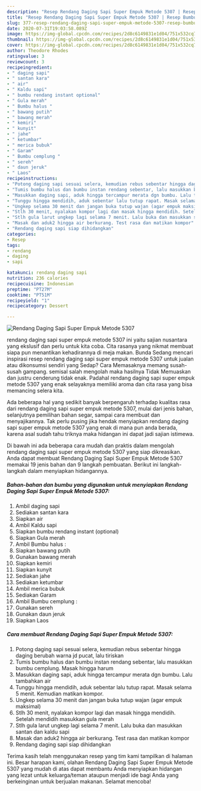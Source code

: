 ```yaml
---
description: "Resep Rendang Daging Sapi Super Empuk Metode 5307 | Resep Bumbu Rendang Daging Sapi Super Empuk Metode 5307 Yang Lezat Sekali"
title: "Resep Rendang Daging Sapi Super Empuk Metode 5307 | Resep Bumbu Rendang Daging Sapi Super Empuk Metode 5307 Yang Lezat Sekali"
slug: 377-resep-rendang-daging-sapi-super-empuk-metode-5307-resep-bumbu-rendang-daging-sapi-super-empuk-metode-5307-yang-lezat-sekali
date: 2020-07-31T19:03:58.089Z
image: https://img-global.cpcdn.com/recipes/2d8c6149831e1d04/751x532cq70/rendang-daging-sapi-super-empuk-metode-5307-foto-resep-utama.jpg
thumbnail: https://img-global.cpcdn.com/recipes/2d8c6149831e1d04/751x532cq70/rendang-daging-sapi-super-empuk-metode-5307-foto-resep-utama.jpg
cover: https://img-global.cpcdn.com/recipes/2d8c6149831e1d04/751x532cq70/rendang-daging-sapi-super-empuk-metode-5307-foto-resep-utama.jpg
author: Theodore Rhodes
ratingvalue: 3
reviewcount: 3
recipeingredient:
- " daging sapi"
- " santan kara"
- " air"
- " Kaldu sapi"
- " bumbu rendang instant optional"
- " Gula merah"
- " Bumbu halus "
- " bawang putih"
- " bawang merah"
- " kemiri"
- " kunyit"
- " jahe"
- " ketumbar"
- " merica bubuk"
- " Garam"
- " Bumbu cemplung "
- " sereh"
- " daun jeruk"
- " Laos"
recipeinstructions:
- "Potong daging sapi sesuai selera, kemudian rebus sebentar hingga daging berubah warna jd pucat, lalu tiriskan"
- "Tumis bumbu halus dan bumbu instan rendang sebentar, lalu masukkan bumbu cemplung. Masak hingga harum"
- "Masukkan daging sapi, aduk hingga tercampur merata dgn bumbu. Lalu tambahkan air"
- "Tunggu hingga mendidih, aduk sebentar lalu tutup rapat. Masak selama 5 menit. Kemudian matikan kompor."
- "Ungkep selama 30 menit dan jangan buka tutup wajan (agar empuk maksimal)"
- "Stlh 30 menit, nyalakan kompor lagi dan masak hingga mendidih. Setelah mendidih masukkan gula merah"
- "Stlh gula larut ungkep lagi selama 7 menit. Lalu buka dan masukkan santan dan kaldu sapi"
- "Masak dan aduk2 hingga air berkurang. Test rasa dan matikan kompor"
- "Rendang daging sapi siap dihidangkan"
categories:
- Resep
tags:
- rendang
- daging
- sapi

katakunci: rendang daging sapi 
nutrition: 236 calories
recipecuisine: Indonesian
preptime: "PT27M"
cooktime: "PT51M"
recipeyield: "1"
recipecategory: Dessert

---
```



![Rendang Daging Sapi Super Empuk Metode 5307](https://img-global.cpcdn.com/recipes/2d8c6149831e1d04/751x532cq70/rendang-daging-sapi-super-empuk-metode-5307-foto-resep-utama.jpg)


rendang daging sapi super empuk metode 5307 ini yaitu sajian nusantara yang ekslusif dan perlu untuk kita coba. Cita rasanya yang nikmat membuat siapa pun menantikan kehadirannya di meja makan.
Bunda Sedang mencari inspirasi resep rendang daging sapi super empuk metode 5307 untuk jualan atau dikonsumsi sendiri yang Sedap? Cara Memasaknya memang susah-susah gampang. semisal salah mengolah maka hasilnya Tidak Memuaskan dan justru cenderung tidak enak. Padahal rendang daging sapi super empuk metode 5307 yang enak selayaknya memiliki aroma dan cita rasa yang bisa memancing selera kita.

Ada beberapa hal yang sedikit banyak berpengaruh terhadap kualitas rasa dari rendang daging sapi super empuk metode 5307, mulai dari jenis bahan, selanjutnya pemilihan bahan segar, sampai cara membuat dan menyajikannya. Tak perlu pusing jika hendak menyiapkan rendang daging sapi super empuk metode 5307 yang enak di mana pun anda berada, karena asal sudah tahu triknya maka hidangan ini dapat jadi sajian istimewa.




Di bawah ini ada beberapa cara mudah dan praktis dalam mengolah rendang daging sapi super empuk metode 5307 yang siap dikreasikan. Anda dapat membuat Rendang Daging Sapi Super Empuk Metode 5307 memakai 19 jenis bahan dan 9 langkah pembuatan. Berikut ini langkah-langkah dalam menyiapkan hidangannya.

<!--inarticleads1-->

##### Bahan-bahan dan bumbu yang digunakan untuk menyiapkan Rendang Daging Sapi Super Empuk Metode 5307:

1. Ambil  daging sapi
1. Sediakan  santan kara
1. Siapkan  air
1. Ambil  Kaldu sapi
1. Siapkan  bumbu rendang instant (optional)
1. Siapkan  Gula merah
1. Ambil  Bumbu halus :
1. Siapkan  bawang putih
1. Gunakan  bawang merah
1. Siapkan  kemiri
1. Siapkan  kunyit
1. Sediakan  jahe
1. Sediakan  ketumbar
1. Ambil  merica bubuk
1. Sediakan  Garam
1. Ambil  Bumbu cemplung :
1. Gunakan  sereh
1. Gunakan  daun jeruk
1. Siapkan  Laos




<!--inarticleads2-->

##### Cara membuat Rendang Daging Sapi Super Empuk Metode 5307:

1. Potong daging sapi sesuai selera, kemudian rebus sebentar hingga daging berubah warna jd pucat, lalu tiriskan
1. Tumis bumbu halus dan bumbu instan rendang sebentar, lalu masukkan bumbu cemplung. Masak hingga harum
1. Masukkan daging sapi, aduk hingga tercampur merata dgn bumbu. Lalu tambahkan air
1. Tunggu hingga mendidih, aduk sebentar lalu tutup rapat. Masak selama 5 menit. Kemudian matikan kompor.
1. Ungkep selama 30 menit dan jangan buka tutup wajan (agar empuk maksimal)
1. Stlh 30 menit, nyalakan kompor lagi dan masak hingga mendidih. Setelah mendidih masukkan gula merah
1. Stlh gula larut ungkep lagi selama 7 menit. Lalu buka dan masukkan santan dan kaldu sapi
1. Masak dan aduk2 hingga air berkurang. Test rasa dan matikan kompor
1. Rendang daging sapi siap dihidangkan




Terima kasih telah menggunakan resep yang tim kami tampilkan di halaman ini. Besar harapan kami, olahan Rendang Daging Sapi Super Empuk Metode 5307 yang mudah di atas dapat membantu Anda menyiapkan hidangan yang lezat untuk keluarga/teman ataupun menjadi ide bagi Anda yang berkeinginan untuk berjualan makanan. Selamat mencoba!
